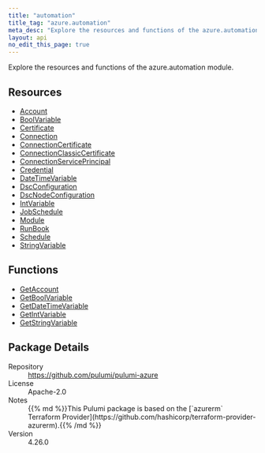 ```yaml
---
title: "automation"
title_tag: "azure.automation"
meta_desc: "Explore the resources and functions of the azure.automation module."
layout: api
no_edit_this_page: true
---
```


<!-- WARNING: this file was generated by Pulumi Docs Generator. -->
<!-- Do not edit by hand unless you're certain you know what you are doing! -->

Explore the resources and functions of the azure.automation module.

<h2 id="resources">Resources</h2>
<ul class="api">
    <li><a href="account" title="Account"><span class="api-symbol api-symbol--resource"></span>Account</a></li>
    <li><a href="boolvariable" title="BoolVariable"><span class="api-symbol api-symbol--resource"></span>BoolVariable</a></li>
    <li><a href="certificate" title="Certificate"><span class="api-symbol api-symbol--resource"></span>Certificate</a></li>
    <li><a href="connection" title="Connection"><span class="api-symbol api-symbol--resource"></span>Connection</a></li>
    <li><a href="connectioncertificate" title="ConnectionCertificate"><span class="api-symbol api-symbol--resource"></span>ConnectionCertificate</a></li>
    <li><a href="connectionclassiccertificate" title="ConnectionClassicCertificate"><span class="api-symbol api-symbol--resource"></span>ConnectionClassicCertificate</a></li>
    <li><a href="connectionserviceprincipal" title="ConnectionServicePrincipal"><span class="api-symbol api-symbol--resource"></span>ConnectionServicePrincipal</a></li>
    <li><a href="credential" title="Credential"><span class="api-symbol api-symbol--resource"></span>Credential</a></li>
    <li><a href="datetimevariable" title="DateTimeVariable"><span class="api-symbol api-symbol--resource"></span>DateTimeVariable</a></li>
    <li><a href="dscconfiguration" title="DscConfiguration"><span class="api-symbol api-symbol--resource"></span>DscConfiguration</a></li>
    <li><a href="dscnodeconfiguration" title="DscNodeConfiguration"><span class="api-symbol api-symbol--resource"></span>DscNodeConfiguration</a></li>
    <li><a href="intvariable" title="IntVariable"><span class="api-symbol api-symbol--resource"></span>IntVariable</a></li>
    <li><a href="jobschedule" title="JobSchedule"><span class="api-symbol api-symbol--resource"></span>JobSchedule</a></li>
    <li><a href="module" title="Module"><span class="api-symbol api-symbol--resource"></span>Module</a></li>
    <li><a href="runbook" title="RunBook"><span class="api-symbol api-symbol--resource"></span>RunBook</a></li>
    <li><a href="schedule" title="Schedule"><span class="api-symbol api-symbol--resource"></span>Schedule</a></li>
    <li><a href="stringvariable" title="StringVariable"><span class="api-symbol api-symbol--resource"></span>StringVariable</a></li>
</ul>

<h2 id="functions">Functions</h2>
<ul class="api">
    <li><a href="getaccount" title="GetAccount"><span class="api-symbol api-symbol--function"></span>GetAccount</a></li>
    <li><a href="getboolvariable" title="GetBoolVariable"><span class="api-symbol api-symbol--function"></span>GetBoolVariable</a></li>
    <li><a href="getdatetimevariable" title="GetDateTimeVariable"><span class="api-symbol api-symbol--function"></span>GetDateTimeVariable</a></li>
    <li><a href="getintvariable" title="GetIntVariable"><span class="api-symbol api-symbol--function"></span>GetIntVariable</a></li>
    <li><a href="getstringvariable" title="GetStringVariable"><span class="api-symbol api-symbol--function"></span>GetStringVariable</a></li>
</ul>

<h2 id="package-details">Package Details</h2>
<dl class="package-details">
	<dt>Repository</dt>
	<dd><a href="https://github.com/pulumi/pulumi-azure">https://github.com/pulumi/pulumi-azure</a></dd>
	<dt>License</dt>
	<dd>Apache-2.0</dd>
	<dt>Notes</dt>
	<dd>{{% md %}}This Pulumi package is based on the [`azurerm` Terraform Provider](https://github.com/hashicorp/terraform-provider-azurerm).{{% /md %}}</dd>
	<dt>Version</dt>
	<dd>4.26.0</dd>
</dl>

